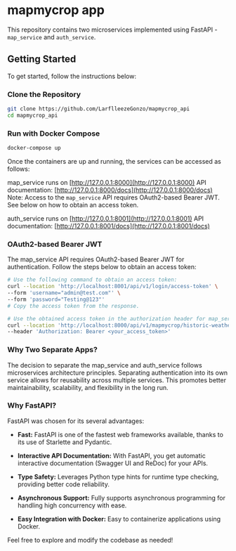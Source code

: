 # mapmycrop app

This repository contains two microservices implemented using FastAPI - `map_service` and `auth_service`. 

## Getting Started

To get started, follow the instructions below:

### Clone the Repository

```bash
git clone https://github.com/LarflleezeGonzo/mapmycrop_api
cd mapmycrop_api
```


### Run with Docker Compose
```bash
docker-compose up
```
Once the containers are up and running, the services can be accessed as follows:

map_service runs on [http://127.0.0.1:8000](http://127.0.0.1:8000)
API documentation: [http://127.0.0.1:8000/docs](http://127.0.0.1:8000/docs)
Note: Access to the `map_service` API requires OAuth2-based Bearer JWT. See below on how to obtain an access token.

auth_service runs on [http://127.0.0.1:8001](http://127.0.0.1:8001)
API documentation: [http://127.0.0.1:8001/docs](http://127.0.0.1:8001/docs)

### OAuth2-based Bearer JWT

The map_service API requires OAuth2-based Bearer JWT for authentication. Follow the steps below to obtain an access token:
```bash
# Use the following command to obtain an access token:
curl --location 'http://localhost:8001/api/v1/login/access-token' \
--form 'username="admin@test.com"' \
--form 'password="Testing@123"'
# Copy the access token from the response.

# Use the obtained access token in the authorization header for map_service API requests. For example:
curl --location 'http://localhost:8000/api/v1/mapmycrop/historic-weather?longitude=11.0&latitude=11.0&number_of_days=1' \
--header 'Authorization: Bearer <your_access_token>'
```

### Why Two Separate Apps?

The decision to separate the map_service and auth_service follows microservices architecture principles. Separating authentication into its own service allows for reusability across multiple services. This promotes better maintainability, scalability, and flexibility in the long run.

### Why FastAPI?

FastAPI was chosen for its several advantages:

- **Fast:** FastAPI is one of the fastest web frameworks available, thanks to its use of Starlette and Pydantic.
  
- **Interactive API Documentation:** With FastAPI, you get automatic interactive documentation (Swagger UI and ReDoc) for your APIs.
  
- **Type Safety:** Leverages Python type hints for runtime type checking, providing better code reliability.
  
- **Asynchronous Support:** Fully supports asynchronous programming for handling high concurrency with ease.
  
- **Easy Integration with Docker:** Easy to containerize applications using Docker.

Feel free to explore and modify the codebase as needed!


